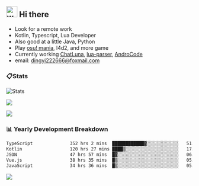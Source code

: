 ## <img alt="wave" src="https://raw.githubusercontent.com/MartinHeinz/MartinHeinz/master/wave.gif" width="30px"> Hi there

- Look for a remote work
- Kotlin, Typescript, Lua Developer
- Also good at a little Java, Python
- Play [osu! mania](https://osu.ppy.sh/users/29808669), l4d2, and more game
- Currently working [ChatLuna](https://github.com/ChatLunaLab), [lua-parser](https://github.com/dingyi222666/lua-parser), [AndroCode](https://github.com/dingyi222666/AndroCode)
- email: [dingyi222666@foxmail.com](mailto:dingyi222666@foxmail.com)

### 📋Stats

![Stats](https://github-readme-stats.vercel.app/api?username=dingyi222666&show_icons=true&icon_color=47A69E&title_color=47A69E&count_private=true)    

![](https://api.githubtrends.io/user/svg/dingyi222666/langs?time_range=one_year&include_private=True&loc_metric=changed&theme=classic)

![](http://github-profile-summary-cards.vercel.app/api/cards/productive-time?username=dingyi222666&theme=nord_dark&utcOffset=8)

### 📊 Yearly Development Breakdown

<!--START_SECTION:waka-->

```txt
TypeScript              352 hrs 2 mins  ████████████▓░░░░░░░░░░░░   51.05 %
Kotlin                  120 hrs 27 mins ████▒░░░░░░░░░░░░░░░░░░░░   17.47 %
JSON                    47 hrs 57 mins  █▓░░░░░░░░░░░░░░░░░░░░░░░   06.95 %
Vue.js                  38 hrs 35 mins  █▒░░░░░░░░░░░░░░░░░░░░░░░   05.60 %
JavaScript              34 hrs 36 mins  █▒░░░░░░░░░░░░░░░░░░░░░░░   05.02 %
```

<!--END_SECTION:waka-->

![](https://komarev.com/ghpvc/?username=dingyi222666)
